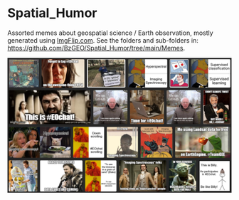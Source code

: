 # Spatial_Humor
Assorted memes about geospatial science / Earth observation, mostly generated using [ImgFlip.com](https://imgflip.com/memetemplates). See the folders and sub-folders in: https://github.com/BzGEO/Spatial_Humor/tree/main/Memes.

![](https://github.com/BzGEO/Spatial_Humor/blob/main/screenshots2.png)
